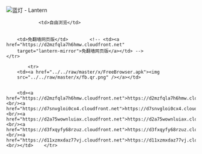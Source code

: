 

<img src="../../raw/master/x/8e0a2b81.c82003be.LanternYellow2.png" alt="蓝灯 - Lantern"/>
<table>
    <tr>
                
                <td>自由浏览</td>
        
        
        <td>免翻墙网页版</td>        <!-- <td><a href="https://d2mzfqla7h6hmw.cloudfront.net"
        target="lantern-mirror">免翻墙网页版</a></td> -->
    </tr>
    
            <tr>
        <td><a href="../../raw/master/x/FreeBrowser.apk"><img
        src="../../raw/master/x/fb.qr.png" /></a></td>

        
        <td><a href="https://d2mzfqla7h6hmw.cloudfront.net">https://d2mzfqla7h6hmw.cloudfront.net</a><br/><a href="https://d7snvgloi0cx4.cloudfront.net">https://d7snvgloi0cx4.cloudfront.net</a><br/><a href="https://d2a75wownluiax.cloudfront.net">https://d2a75wownluiax.cloudfront.net</a><br/><a href="https://d3fxqyfy68rzuz.cloudfront.net">https://d3fxqyfy68rzuz.cloudfront.net</a><br/><a href="https://d11xzmxdaz77vj.cloudfront.net">https://d11xzmxdaz77vj.cloudfront.net</a><br/></td>    </tr>
</table>
